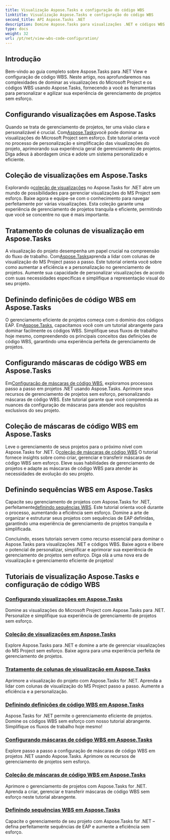 ```yaml
---
title: Visualização Aspose.Tasks e configuração do código WBS
linktitle: Visualização Aspose.Tasks e configuração do código WBS
second_title: API Aspose.Tasks .NET
description: Domine Aspose.Tasks para visualizações .NET e códigos WBS. Personalize o gerenciamento de projetos com nossos tutoriais passo a passo. Baixe agora para uma visualização perfeita do projeto.
type: docs
weight: 32
url: /pt/net/view-wbs-code-configuration/
---
```


## Introdução

Bem-vindo ao guia completo sobre Aspose.Tasks para .NET View e configuração de código WBS. Neste artigo, nos aprofundaremos nas complexidades de dominar as visualizações do Microsoft Project e os códigos WBS usando Aspose.Tasks, fornecendo a você as ferramentas para personalizar e agilizar sua experiência de gerenciamento de projetos sem esforço.

## Configurando visualizações em Aspose.Tasks

 Quando se trata de gerenciamento de projetos, ter uma visão clara e personalizável é crucial. Com[Aspose.Tasks](./configuring-views/)você pode dominar as visualizações do Microsoft Project sem esforço. Este tutorial orienta você no processo de personalização e simplificação das visualizações do projeto, aprimorando sua experiência geral de gerenciamento de projetos. Diga adeus à abordagem única e adote um sistema personalizado e eficiente.

## Coleção de visualizações em Aspose.Tasks

 Explorando o[coleção de visualizações](./view-collection/) no Aspose.Tasks for .NET abre um mundo de possibilidades para gerenciar visualizações do MS Project sem esforço. Baixe agora e equipe-se com o conhecimento para navegar perfeitamente por várias visualizações. Esta coleção garante uma experiência de gerenciamento de projetos tranquila e eficiente, permitindo que você se concentre no que é mais importante.

## Tratamento de colunas de visualização em Aspose.Tasks

 A visualização do projeto desempenha um papel crucial na compreensão do fluxo de trabalho. Com[Aspose.Tasks](./view-columns/)aprenda a lidar com colunas de visualização do MS Project passo a passo. Este tutorial orienta você sobre como aumentar a eficiência e a personalização no gerenciamento de projetos. Aumente sua capacidade de personalizar visualizações de acordo com suas necessidades específicas e simplifique a representação visual do seu projeto.

## Definindo definições de código WBS em Aspose.Tasks

 O gerenciamento eficiente de projetos começa com o domínio dos códigos EAP. Em[Aspose.Tasks](./wbs-code-definitions/), capacitamos você com um tutorial abrangente para dominar facilmente os códigos WBS. Simplifique seus fluxos de trabalho hoje mesmo, compreendendo os principais conceitos das definições de código WBS, garantindo uma experiência perfeita de gerenciamento de projetos.

## Configurando máscaras de código WBS em Aspose.Tasks

 Em[Configuração de máscaras de código WBS](./wbs-code-masks/), exploramos processos passo a passo em projetos .NET usando Aspose.Tasks. Aprimore seus recursos de gerenciamento de projetos sem esforço, personalizando máscaras de código WBS. Este tutorial garante que você compreenda as nuances da configuração de máscaras para atender aos requisitos exclusivos do seu projeto.

## Coleção de máscaras de código WBS em Aspose.Tasks

 Leve o gerenciamento de seus projetos para o próximo nível com Aspose.Tasks for .NET. O[coleção de máscaras de código WBS](./wbs-code-mask-collection/) O tutorial fornece insights sobre como criar, gerenciar e transferir máscaras de código WBS sem esforço. Eleve suas habilidades de gerenciamento de projetos e adapte as máscaras de código WBS para atender às necessidades de evolução do seu projeto.

## Definindo sequências WBS em Aspose.Tasks

 Capacite seu gerenciamento de projetos com Aspose.Tasks for .NET, perfeitamente[definindo sequências WBS](./wbs-sequences/). Este tutorial orienta você durante o processo, aumentando a eficiência sem esforço. Domine a arte de organizar e estruturar seus projetos com sequências de EAP definidas, garantindo uma experiência de gerenciamento de projetos tranquila e simplificada.

Concluindo, esses tutoriais servem como recurso essencial para dominar o Aspose.Tasks para visualizações .NET e códigos WBS. Baixe agora e libere o potencial de personalizar, simplificar e aprimorar sua experiência de gerenciamento de projetos sem esforço. Diga olá a uma nova era de visualização e gerenciamento eficiente de projetos!
## Tutoriais de visualização Aspose.Tasks e configuração de código WBS
### [Configurando visualizações em Aspose.Tasks](./configuring-views/)
Domine as visualizações do Microsoft Project com Aspose.Tasks para .NET. Personalize e simplifique sua experiência de gerenciamento de projetos sem esforço.
### [Coleção de visualizações em Aspose.Tasks](./view-collection/)
Explore Aspose.Tasks para .NET e domine a arte de gerenciar visualizações do MS Project sem esforço. Baixe agora para uma experiência perfeita de gerenciamento de projetos.
### [Tratamento de colunas de visualização em Aspose.Tasks](./view-columns/)
Aprimore a visualização do projeto com Aspose.Tasks for .NET. Aprenda a lidar com colunas de visualização do MS Project passo a passo. Aumente a eficiência e a personalização.
### [Definindo definições de código WBS em Aspose.Tasks](./wbs-code-definitions/)
Aspose.Tasks for .NET permite o gerenciamento eficiente de projetos. Domine os códigos WBS sem esforço com nosso tutorial abrangente. Simplifique os fluxos de trabalho hoje mesmo!
### [Configurando máscaras de código WBS em Aspose.Tasks](./wbs-code-masks/)
Explore passo a passo a configuração de máscaras de código WBS em projetos .NET usando Aspose.Tasks. Aprimore os recursos de gerenciamento de projetos sem esforço.
### [Coleção de máscaras de código WBS em Aspose.Tasks](./wbs-code-mask-collection/)
Aprimore o gerenciamento de projetos com Aspose.Tasks for .NET. Aprenda a criar, gerenciar e transferir máscaras de código WBS sem esforço neste tutorial abrangente.
### [Definindo sequências WBS em Aspose.Tasks](./wbs-sequences/)
Capacite o gerenciamento de seu projeto com Aspose.Tasks for .NET – defina perfeitamente sequências de EAP e aumente a eficiência sem esforço.